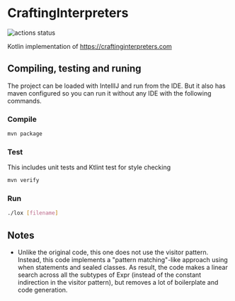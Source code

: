 # CraftingInterpreters

![actions status](https://github.com/pin3da/CraftingInterpreters/workflows/kotlin%20CI/badge.svg)

Kotlin implementation of https://craftinginterpreters.com

## Compiling, testing and runing

The project can be loaded with IntellIJ and run from the IDE. But it also has maven configured so you can run it without any IDE with the following commands.

### Compile

```bash
mvn package
```

### Test

This includes unit tests and Ktlint test for style checking

```bash
mvn verify
```

### Run 

```bash
./lox [filename]
```

## Notes

- Unlike the original code, this one does not use the visitor pattern. Instead,
this code implements a "pattern matching"-like approach using when statements
and sealed classes. As result, the code makes a linear search across all the
subtypes of Expr (instead of the constant indirection in the visitor pattern),
but removes a lot of boilerplate and code generation.
